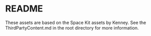 # README

These assets are based on the Space Kit assets by Kenney. See the ThirdPartyContent.md in the root directory for more information.
